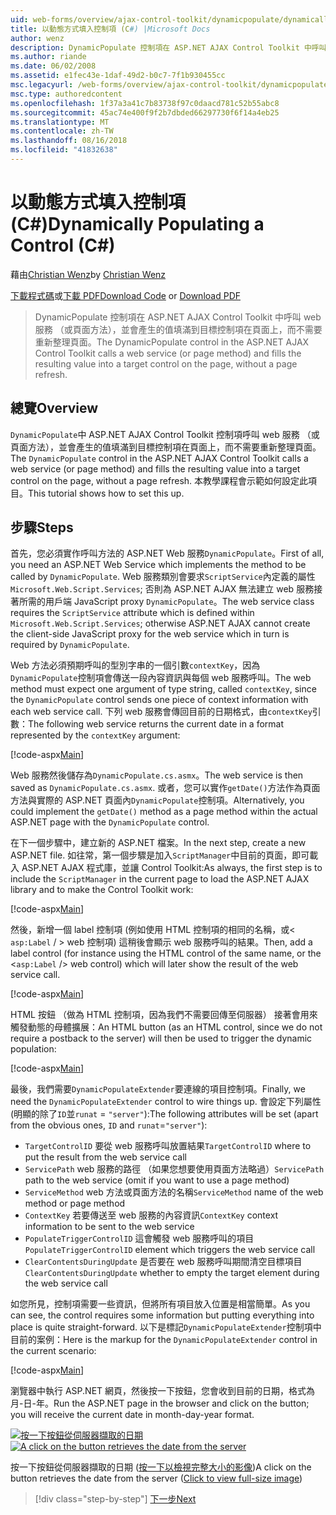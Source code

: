 ```yaml
---
uid: web-forms/overview/ajax-control-toolkit/dynamicpopulate/dynamically-populating-a-control-cs
title: 以動態方式填入控制項 (C#) |Microsoft Docs
author: wenz
description: DynamicPopulate 控制項在 ASP.NET AJAX Control Toolkit 中呼叫 web 服務 （或頁面方法），並會產生的值填滿至 t 的目標控制項...
ms.author: riande
ms.date: 06/02/2008
ms.assetid: e1fec43e-1daf-49d2-b0c7-7f1b930455cc
msc.legacyurl: /web-forms/overview/ajax-control-toolkit/dynamicpopulate/dynamically-populating-a-control-cs
msc.type: authoredcontent
ms.openlocfilehash: 1f37a3a41c7b83738f97c0daacd781c52b55abc8
ms.sourcegitcommit: 45ac74e400f9f2b7dbded66297730f6f14a4eb25
ms.translationtype: MT
ms.contentlocale: zh-TW
ms.lasthandoff: 08/16/2018
ms.locfileid: "41832638"
---
```

<a name="dynamically-populating-a-control-c"></a><span data-ttu-id="9ddac-103">以動態方式填入控制項 (C#)</span><span class="sxs-lookup"><span data-stu-id="9ddac-103">Dynamically Populating a Control (C#)</span></span>
====================
<span data-ttu-id="9ddac-104">藉由[Christian Wenz](https://github.com/wenz)</span><span class="sxs-lookup"><span data-stu-id="9ddac-104">by [Christian Wenz](https://github.com/wenz)</span></span>

<span data-ttu-id="9ddac-105">[下載程式碼](http://download.microsoft.com/download/d/8/f/d8f2f6f9-1b7c-46ad-9252-e1fc81bdea3e/dynamicpopulate0.cs.zip)或[下載 PDF](http://download.microsoft.com/download/b/6/a/b6ae89ee-df69-4c87-9bfb-ad1eb2b23373/dynamicpopulate0CS.pdf)</span><span class="sxs-lookup"><span data-stu-id="9ddac-105">[Download Code](http://download.microsoft.com/download/d/8/f/d8f2f6f9-1b7c-46ad-9252-e1fc81bdea3e/dynamicpopulate0.cs.zip) or [Download PDF](http://download.microsoft.com/download/b/6/a/b6ae89ee-df69-4c87-9bfb-ad1eb2b23373/dynamicpopulate0CS.pdf)</span></span>

> <span data-ttu-id="9ddac-106">DynamicPopulate 控制項在 ASP.NET AJAX Control Toolkit 中呼叫 web 服務 （或頁面方法），並會產生的值填滿到目標控制項在頁面上，而不需要重新整理頁面。</span><span class="sxs-lookup"><span data-stu-id="9ddac-106">The DynamicPopulate control in the ASP.NET AJAX Control Toolkit calls a web service (or page method) and fills the resulting value into a target control on the page, without a page refresh.</span></span>


## <a name="overview"></a><span data-ttu-id="9ddac-107">總覽</span><span class="sxs-lookup"><span data-stu-id="9ddac-107">Overview</span></span>

<span data-ttu-id="9ddac-108">`DynamicPopulate`中 ASP.NET AJAX Control Toolkit 控制項呼叫 web 服務 （或頁面方法），並會產生的值填滿到目標控制項在頁面上，而不需要重新整理頁面。</span><span class="sxs-lookup"><span data-stu-id="9ddac-108">The `DynamicPopulate` control in the ASP.NET AJAX Control Toolkit calls a web service (or page method) and fills the resulting value into a target control on the page, without a page refresh.</span></span> <span data-ttu-id="9ddac-109">本教學課程會示範如何設定此項目。</span><span class="sxs-lookup"><span data-stu-id="9ddac-109">This tutorial shows how to set this up.</span></span>

## <a name="steps"></a><span data-ttu-id="9ddac-110">步驟</span><span class="sxs-lookup"><span data-stu-id="9ddac-110">Steps</span></span>

<span data-ttu-id="9ddac-111">首先，您必須實作呼叫方法的 ASP.NET Web 服務`DynamicPopulate`。</span><span class="sxs-lookup"><span data-stu-id="9ddac-111">First of all, you need an ASP.NET Web Service which implements the method to be called by `DynamicPopulate`.</span></span> <span data-ttu-id="9ddac-112">Web 服務類別會要求`ScriptService`內定義的屬性`Microsoft.Web.Script.Services`; 否則為 ASP.NET AJAX 無法建立 web 服務接著所需的用戶端 JavaScript proxy `DynamicPopulate`。</span><span class="sxs-lookup"><span data-stu-id="9ddac-112">The web service class requires the `ScriptService` attribute which is defined within `Microsoft.Web.Script.Services`; otherwise ASP.NET AJAX cannot create the client-side JavaScript proxy for the web service which in turn is required by `DynamicPopulate`.</span></span>

<span data-ttu-id="9ddac-113">Web 方法必須預期呼叫的型別字串的一個引數`contextKey`，因為`DynamicPopulate`控制項會傳送一段內容資訊與每個 web 服務呼叫。</span><span class="sxs-lookup"><span data-stu-id="9ddac-113">The web method must expect one argument of type string, called `contextKey`, since the `DynamicPopulate` control sends one piece of context information with each web service call.</span></span> <span data-ttu-id="9ddac-114">下列 web 服務會傳回目前的日期格式，由`contextKey`引數：</span><span class="sxs-lookup"><span data-stu-id="9ddac-114">The following web service returns the current date in a format represented by the `contextKey` argument:</span></span>

[!code-aspx[Main](dynamically-populating-a-control-cs/samples/sample1.aspx)]

<span data-ttu-id="9ddac-115">Web 服務然後儲存為`DynamicPopulate.cs.asmx`。</span><span class="sxs-lookup"><span data-stu-id="9ddac-115">The web service is then saved as `DynamicPopulate.cs.asmx`.</span></span> <span data-ttu-id="9ddac-116">或者，您可以實作`getDate()`方法作為頁面方法與實際的 ASP.NET 頁面內`DynamicPopulate`控制項。</span><span class="sxs-lookup"><span data-stu-id="9ddac-116">Alternatively, you could implement the `getDate()` method as a page method within the actual ASP.NET page with the `DynamicPopulate` control.</span></span>

<span data-ttu-id="9ddac-117">在下一個步驟中，建立新的 ASP.NET 檔案。</span><span class="sxs-lookup"><span data-stu-id="9ddac-117">In the next step, create a new ASP.NET file.</span></span> <span data-ttu-id="9ddac-118">如往常，第一個步驟是加入`ScriptManager`中目前的頁面，即可載入 ASP.NET AJAX 程式庫，並讓 Control Toolkit:</span><span class="sxs-lookup"><span data-stu-id="9ddac-118">As always, the first step is to include the `ScriptManager` in the current page to load the ASP.NET AJAX library and to make the Control Toolkit work:</span></span>

[!code-aspx[Main](dynamically-populating-a-control-cs/samples/sample2.aspx)]

<span data-ttu-id="9ddac-119">然後，新增一個 label 控制項 (例如使用 HTML 控制項的相同的名稱，或&lt; `asp:Label`  / &gt; web 控制項) 這稍後會顯示 web 服務呼叫的結果。</span><span class="sxs-lookup"><span data-stu-id="9ddac-119">Then, add a label control (for instance using the HTML control of the same name, or the &lt;`asp:Label` /&gt; web control) which will later show the result of the web service call.</span></span>

[!code-aspx[Main](dynamically-populating-a-control-cs/samples/sample3.aspx)]

<span data-ttu-id="9ddac-120">HTML 按鈕 （做為 HTML 控制項，因為我們不需要回傳至伺服器） 接著會用來觸發動態的母體擴展：</span><span class="sxs-lookup"><span data-stu-id="9ddac-120">An HTML button (as an HTML control, since we do not require a postback to the server) will then be used to trigger the dynamic population:</span></span>

[!code-aspx[Main](dynamically-populating-a-control-cs/samples/sample4.aspx)]

<span data-ttu-id="9ddac-121">最後，我們需要`DynamicPopulateExtender`要連線的項目控制項。</span><span class="sxs-lookup"><span data-stu-id="9ddac-121">Finally, we need the `DynamicPopulateExtender` control to wire things up.</span></span> <span data-ttu-id="9ddac-122">會設定下列屬性 (明顯的除了`ID`並`runat` = `"server"`):</span><span class="sxs-lookup"><span data-stu-id="9ddac-122">The following attributes will be set (apart from the obvious ones, `ID` and `runat`=`"server"`):</span></span>

- <span data-ttu-id="9ddac-123">`TargetControlID` 要從 web 服務呼叫放置結果</span><span class="sxs-lookup"><span data-stu-id="9ddac-123">`TargetControlID` where to put the result from the web service call</span></span>
- <span data-ttu-id="9ddac-124">`ServicePath` web 服務的路徑 （如果您想要使用頁面方法略過）</span><span class="sxs-lookup"><span data-stu-id="9ddac-124">`ServicePath` path to the web service (omit if you want to use a page method)</span></span>
- <span data-ttu-id="9ddac-125">`ServiceMethod` web 方法或頁面方法的名稱</span><span class="sxs-lookup"><span data-stu-id="9ddac-125">`ServiceMethod` name of the web method or page method</span></span>
- <span data-ttu-id="9ddac-126">`ContextKey` 若要傳送至 web 服務的內容資訊</span><span class="sxs-lookup"><span data-stu-id="9ddac-126">`ContextKey` context information to be sent to the web service</span></span>
- <span data-ttu-id="9ddac-127">`PopulateTriggerControlID` 這會觸發 web 服務呼叫的項目</span><span class="sxs-lookup"><span data-stu-id="9ddac-127">`PopulateTriggerControlID` element which triggers the web service call</span></span>
- <span data-ttu-id="9ddac-128">`ClearContentsDuringUpdate` 是否要在 web 服務呼叫期間清空目標項目</span><span class="sxs-lookup"><span data-stu-id="9ddac-128">`ClearContentsDuringUpdate` whether to empty the target element during the web service call</span></span>

<span data-ttu-id="9ddac-129">如您所見，控制項需要一些資訊，但將所有項目放入位置是相當簡單。</span><span class="sxs-lookup"><span data-stu-id="9ddac-129">As you can see, the control requires some information but putting everything into place is quite straight-forward.</span></span> <span data-ttu-id="9ddac-130">以下是標記`DynamicPopulateExtender`控制項中目前的案例：</span><span class="sxs-lookup"><span data-stu-id="9ddac-130">Here is the markup for the `DynamicPopulateExtender` control in the current scenario:</span></span>

[!code-aspx[Main](dynamically-populating-a-control-cs/samples/sample5.aspx)]

<span data-ttu-id="9ddac-131">瀏覽器中執行 ASP.NET 網頁，然後按一下按鈕，您會收到目前的日期，格式為月-日-年。</span><span class="sxs-lookup"><span data-stu-id="9ddac-131">Run the ASP.NET page in the browser and click on the button; you will receive the current date in month-day-year format.</span></span>


<span data-ttu-id="9ddac-132">[![按一下按鈕從伺服器擷取的日期](dynamically-populating-a-control-cs/_static/image2.png)](dynamically-populating-a-control-cs/_static/image1.png)</span><span class="sxs-lookup"><span data-stu-id="9ddac-132">[![A click on the button retrieves the date from the server](dynamically-populating-a-control-cs/_static/image2.png)](dynamically-populating-a-control-cs/_static/image1.png)</span></span>

<span data-ttu-id="9ddac-133">按一下按鈕從伺服器擷取的日期 ([按一下以檢視完整大小的影像](dynamically-populating-a-control-cs/_static/image3.png))</span><span class="sxs-lookup"><span data-stu-id="9ddac-133">A click on the button retrieves the date from the server ([Click to view full-size image](dynamically-populating-a-control-cs/_static/image3.png))</span></span>

> [!div class="step-by-step"]
> [<span data-ttu-id="9ddac-134">下一步</span><span class="sxs-lookup"><span data-stu-id="9ddac-134">Next</span></span>](dynamically-populating-a-control-using-javascript-code-cs.md)
